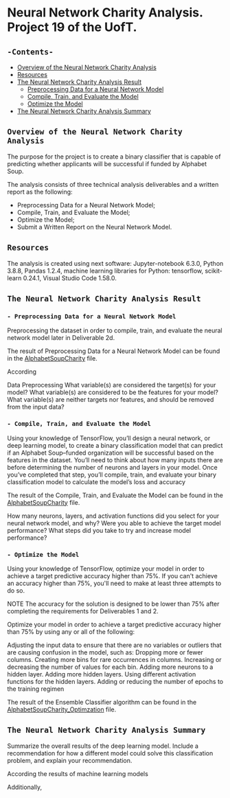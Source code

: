 # Neural Network Charity Analysis. Project 19 of the UofT.
## `-Contents-`	
	
- [Overview of the Neural Network Charity Analysis](#Overview-of-the-Credit-Risk-Analysis)	
- [Resources](#resources)	
- [The Neural Network Charity Analysis Result](#The-Neural-Network-Charity-Analysis-Result)
  - [Preprocessing Data for a Neural Network Model](#--Preprocessing-Data-for-a-Neural-Network-Model)
  - [Compile, Train, and Evaluate the Model](#--Compile,-Train,-and-Evaluate-the-Model)
  - [Optimize the Model](#--Optimize-the-Model)
- [The Neural Network Charity Analysis Summary](#The-Neural-Network-Charity-Analysis-Summary)
## `Overview of the Neural Network Charity Analysis`	
	
The purpose for the project is to create a binary classifier that is capable of predicting whether applicants will be successful if funded by Alphabet Soup.

The analysis consists of three technical analysis deliverables and a written report as the following: 

- Preprocessing Data for a Neural Network Model;
- Compile, Train, and Evaluate the Model;
- Optimize the Model;
- Submit a Written Report on the Neural Network Model.
## `Resources`	
The analysis is created using next software: Jupyter-notebook 6.3.0, Python 3.8.8, Pandas 1.2.4, machine learning libraries for Python: tensorflow, scikit-learn 0.24.1, Visual Studio Code 1.58.0.

## `The Neural Network Charity Analysis Result`
### `- Preprocessing Data for a Neural Network Model`	

Preprocessing the dataset in order to compile, train, and evaluate the neural network model later in Deliverable 2d.

The result of Preprocessing Data for a Neural Network Model can be found in the [AlphabetSoupCharity](./AlphabetSoupCharity.ipynb) file.

According

Data Preprocessing
What variable(s) are considered the target(s) for your model?
What variable(s) are considered to be the features for your model?
What variable(s) are neither targets nor features, and should be removed from the input data?



### `- Compile, Train, and Evaluate the Model`

Using your knowledge of TensorFlow, you’ll design a neural network, or deep learning model, to create a binary classification model that can predict if an Alphabet Soup–funded organization will be successful based on the features in the dataset. You’ll need to think about how many inputs there are before determining the number of neurons and layers in your model. Once you’ve completed that step, you’ll compile, train, and evaluate your binary classification model to calculate the model’s loss and accuracy

The result of the Compile, Train, and Evaluate the Model can be found in the [AlphabetSoupCharity](./AlphabetSoupCharity.ipynb) file.

How many neurons, layers, and activation functions did you select for your neural network model, and why?
Were you able to achieve the target model performance?
What steps did you take to try and increase model performance?

### `- Optimize the Model`

Using your knowledge of TensorFlow, optimize your model in order to achieve a target predictive accuracy higher than 75%. If you can't achieve an accuracy higher than 75%, you'll need to make at least three attempts to do so.

NOTE
The accuracy for the solution is designed to be lower than 75% after completing the requirements for Deliverables 1 and 2.

Optimize your model in order to achieve a target predictive accuracy higher than 75% by using any or all of the following:

Adjusting the input data to ensure that there are no variables or outliers that are causing confusion in the model, such as:
Dropping more or fewer columns.
Creating more bins for rare occurrences in columns.
Increasing or decreasing the number of values for each bin.
Adding more neurons to a hidden layer.
Adding more hidden layers.
Using different activation functions for the hidden layers.
Adding or reducing the number of epochs to the training regimen


The result of the Ensemble Classifier algorithm can be found in the [AlphabetSoupCharity_Optimzation](./AlphabetSoupCharity_Optimzation.ipynb) file.

## `The Neural Network Charity Analysis Summary`

Summarize the overall results of the deep learning model. Include a recommendation for how a different model could solve this classification problem, and explain your recommendation.

According the results of machine learning models 


Additionally, 
